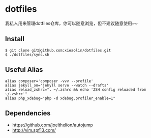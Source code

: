 # dotfiles

我私人用来管理dotfiles仓库，你可以随意浏览，但不建议随意使用~~

## Install

```shell
$ git clone git@github.com:xieaolin/dotfiles.git
$ ./dotfiles/sync.sh
```

## Useful Alias

```
alias composer='composer -vvv --profile'
alias jekyll_on='jekyll serve --watch --drafts'
alias reload_zshrc=". ~/.zshrc && echo 'ZSH config reloaded from ~/.zshrc'"
alias php_xdebug="php -d xdebug.profiler_enable=1"
```

## Dependencies

* https://github.com/joelthelion/autojump
* http://vim.spf13.com/

